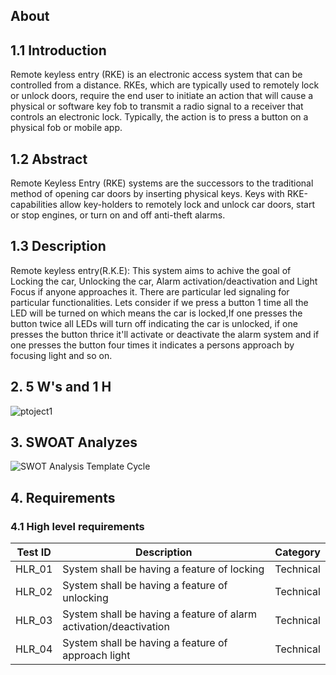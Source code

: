 ## About
## 1.1 Introduction
Remote keyless entry (RKE) is an electronic access system that can be controlled from a distance. RKEs, which are typically used to remotely lock or unlock doors, require the end user to initiate an action that will cause a physical or software key fob to transmit a radio signal to a receiver that controls an electronic lock. Typically, the action is to press a button on a physical fob or mobile app.

## 1.2 Abstract
Remote Keyless Entry (RKE) systems are the successors to the traditional method of opening car doors by inserting physical keys. Keys with RKE-capabilities allow key-holders to remotely lock and unlock car doors, start or stop engines, or turn on and off anti-theft alarms.

## 1.3 Description
Remote keyless entry(R.K.E): This system aims to achive the goal of Locking the car, Unlocking the car, Alarm activation/deactivation and Light Focus if anyone approaches it. There are particular led signaling for particular functionalities. Lets consider if we press a button 1 time all the LED will be turned on which means the car is locked,If one presses the button twice all LEDs will turn off indicating the car is unlocked, if one presses the button thrice it'll activate or deactivate the alarm system and if one presses the button four times it indicates a persons approach by focusing light and so on.

## 2. 5 W's and 1 H
![ptoject1](https://user-images.githubusercontent.com/98843684/157908184-842ca417-1321-42af-ac82-954a64158f3b.png)

## 3. SWOAT Analyzes
![SWOT Analysis Template Cycle](https://user-images.githubusercontent.com/98843684/157908266-f0917d7f-196c-4f08-bfd4-8b8bd24dc0f3.png)

## 4. Requirements

### 4.1 High level requirements

| Test ID | Description | Category | 
|---------|-------------|----------|
|HLR_01|System shall be having a feature of locking|Technical|
|HLR_02|System shall be having a feature of unlocking |Technical|
|HLR_03|System shall be having a feature of alarm activation/deactivation|Technical|
|HLR_04|System shall be having a feature of approach light|Technical|

